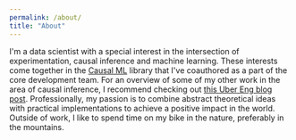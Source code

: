 ```yaml
---
permalink: /about/
title: "About"
---
```


I'm a data scientist with a special interest in the intersection of experimentation, causal inference and machine learning. These interests come together in the [Causal ML](https://github.com/uber/causalml) library that I've coauthored as a part of the core development team. For an overview of some of my other work in the area of causal inference, I recommend checking out [this Uber Eng blog post](https://eng.uber.com/causal-inference-at-uber/). Professionally, my passion is to combine abstract theoretical ideas with practical implementations to achieve a positive impact in the world. Outside of work, I like to spend time on my bike in the nature, preferably in the mountains.